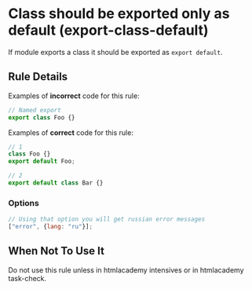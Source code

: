 # Class should be exported only as default (export-class-default)

If module exports a class it should be exported as `export default`.

## Rule Details

Examples of **incorrect** code for this rule:

```js
// Named export
export class Foo {}
```

Examples of **correct** code for this rule:

```js
// 1
class Foo {}
export default Foo;

// 2
export default class Bar {}
```

### Options

```js
// Using that option you will get russian error messages
["error", {lang: "ru"}];
```

## When Not To Use It

Do not use this rule unless in htmlacademy intensives or in htmlacademy task-check.
